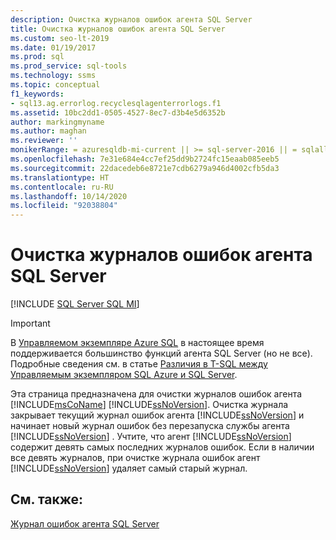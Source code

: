 ```yaml
---
description: Очистка журналов ошибок агента SQL Server
title: Очистка журналов ошибок агента SQL Server
ms.custom: seo-lt-2019
ms.date: 01/19/2017
ms.prod: sql
ms.prod_service: sql-tools
ms.technology: ssms
ms.topic: conceptual
f1_keywords:
- sql13.ag.errorlog.recyclesqlagenterrorlogs.f1
ms.assetid: 10bc2dd1-0505-4527-8ec7-d3b4e5d6352b
author: markingmyname
ms.author: maghan
ms.reviewer: ''
monikerRange: = azuresqldb-mi-current || >= sql-server-2016 || = sqlallproducts-allversions
ms.openlocfilehash: 7e31e684e4cc7ef25dd9b2724fc15eaab085eeb5
ms.sourcegitcommit: 22dacedeb6e8721e7cdb6279a946d4002cfb5da3
ms.translationtype: HT
ms.contentlocale: ru-RU
ms.lasthandoff: 10/14/2020
ms.locfileid: "92038804"
---
```

# <a name="recycle-sql-server-agent-error-logs"></a>Очистка журналов ошибок агента SQL Server
[!INCLUDE [SQL Server SQL MI](../../includes/applies-to-version/sql-asdbmi.md)]

> [!IMPORTANT]  
> В [Управляемом экземпляре Azure SQL](/azure/sql-database/sql-database-managed-instance) в настоящее время поддерживается большинство функций агента SQL Server (но не все). Подробные сведения см. в статье [Различия в T-SQL между Управляемым экземпляром SQL Azure и SQL Server](/azure/sql-database/sql-database-managed-instance-transact-sql-information#sql-server-agent).

Эта страница предназначена для очистки журналов ошибок агента [!INCLUDE[msCoName](../../includes/msconame_md.md)] [!INCLUDE[ssNoVersion](../../includes/ssnoversion-md.md)]. Очистка журнала закрывает текущий журнал ошибок агента [!INCLUDE[ssNoVersion](../../includes/ssnoversion-md.md)] и начинает новый журнал ошибок без перезапуска службы агента [!INCLUDE[ssNoVersion](../../includes/ssnoversion-md.md)] . Учтите, что агент [!INCLUDE[ssNoVersion](../../includes/ssnoversion-md.md)] содержит девять самых последних журналов ошибок. Если в наличии все девять журналов, при очистке журнала ошибок агент [!INCLUDE[ssNoVersion](../../includes/ssnoversion-md.md)] удаляет самый старый журнал.  
  
## <a name="see-also"></a>См. также:  
[Журнал ошибок агента SQL Server](../../ssms/agent/sql-server-agent-error-log.md)  
